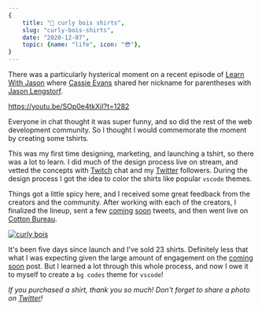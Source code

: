 ```yaml
---
{
    title: "👕 curly bois shirts",
    slug: "curly-bois-shirts",
    date: "2020-12-07",
    topic: {name: "life", icon: "😎"},
}
---
```


There was a particularly hysterical moment on a recent episode of [Learn With Jason][learn-with-jason] where [Cassie Evans][cassie-evans] shared her nickname for parentheses with [Jason Lengstorf][jason-lengstorf].

https://youtu.be/SOp0e4tkXjI?t=1282

Everyone in chat thought it was super funny, and so did the rest of the web development community. So I thought I would commemorate the moment by creating some tshirts.

This was my first time designing, marketing, and launching a tshirt, so there was a lot to learn. I did much of the design process live on stream, and vetted the concepts with [Twitch][twitch] chat and my [Twitter][twitter] followers. During the design process I got the idea to color the shirts like popular `vscode` themes.

Things got a little spicy here, and I received some great feedback from the creators and the community. After working with each of the creators, I finalized the lineup, sent a few [coming][promo-one] [soon][promo-two] tweets, and then went live on [Cotton Bureau][store].

[![curly bois][live]](https://bradgarropy.com/store)

It's been five days since launch and I've sold 23 shirts. Definitely less that what I was expecting given the large amount of engagement on the [coming soon][promo-one] post. But I learned a lot through this whole process, and now I owe it to myself to create a `bg codes` theme for `vscode`!

_If you purchased a shirt, thank you so much! Don't forget to share a photo on [Twitter][twitter]!_

[live]: /images/curly-bois-shirts/live.png
[promo-one]: https://twitter.com/bradgarropy/status/1331482232121389058
[promo-two]: https://twitter.com/bradgarropy/status/1333612559144927233
[twitter]: https://twitter.com/bradgarropy
[twitch]: https://twitch.tv/bradgarropy
[learn-with-jason]: https://learnwithjason.dev
[jason-lengstorf]: https://twitter.com/jlengstorf
[cassie-evans]: https://twitter.com/cassiecodes
[store]: https://bradgarropy.com/store
